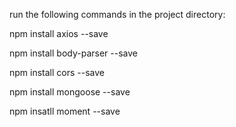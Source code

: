 run the following commands in the project directory:

npm install  axios --save 

npm install body-parser --save 

npm install cors --save 

npm install mongoose --save 

npm insatll  moment --save

